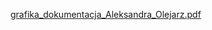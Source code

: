 [grafika_dokumentacja_Aleksandra_Olejarz.pdf](https://github.com/RedButterflies/Blender_Animation/files/13963279/grafika_dokumentacja_Aleksandra_Olejarz.pdf)
